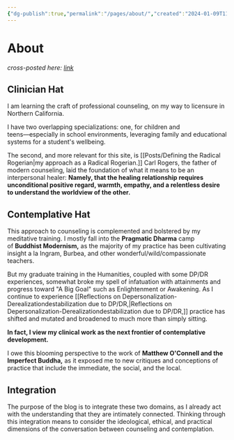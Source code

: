 ```yaml
---
{"dg-publish":true,"permalink":"/pages/about/","created":"2024-01-09T11:15:11.870-08:00","updated":"2024-01-09T11:48:22.000-08:00"}
---
```


# About
*cross-posted here: [link](https://radicalrogerian.blogspot.com/p/about.html)*

## Clinician Hat
I am learning the craft of professional counseling, on my way to licensure in Northern California.  
  
I have two overlapping specializations: one, for children and teens―especially in school environments, leveraging family and educational systems for a student's wellbeing.  
  
The second, and more relevant for this site, is [[Posts/Defining the Radical Rogerian\|my approach as a Radical Rogerian.]] Carl Rogers, the father of modern counseling, laid the foundation of what it means to be an interpersonal healer: **Namely, that the healing relationship requires unconditional positive regard, warmth, empathy, and a relentless desire to understand the worldview of the other.**  

## Contemplative Hat
This approach to counseling is complemented and bolstered by my meditative training. I mostly fall into the **Pragmatic Dharma** camp of **Buddhist Modernism,** as the majority of my practice has been cultivating insight a la Ingram, Burbea, and other wonderful/wild/compassionate teachers.  
  
But my graduate training in the Humanities, coupled with some DP/DR experiences, somewhat broke my spell of infatuation with attainments and progress toward "A Big Goal" such as Enlightenment or Awakening. As I continue to experience [[Reflections on Depersonalization-Derealizationdestabilization due to DP/DR,\|Reflections on Depersonalization-Derealizationdestabilization due to DP/DR,]] practice has shifted and mutated and broadened to much more than simply sitting.  

**In fact, I view my clinical work as the next frontier of contemplative development.**  

I owe this blooming perspective to the work of **Matthew O'Connell and the Imperfect Buddha,** as it exposed me to new critiques and conceptions of practice that include the immediate, the social, and the local. 

## Integration
The purpose of the blog is to integrate these two domains, as I already act with the understanding that they are intimately connected. Thinking through this integration means to consider the ideological, ethical, and practical dimensions of the conversation between counseling and contemplation. 